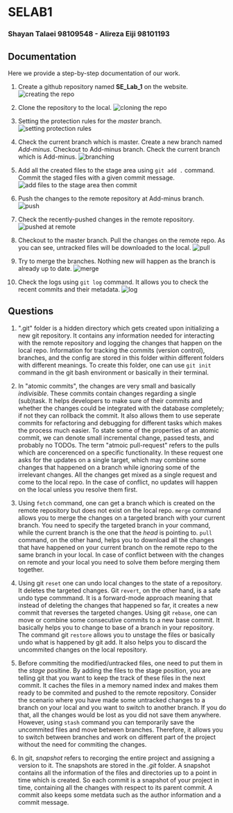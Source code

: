 # SELAB1
### Shayan Talaei 98109548 - Alireza Eiji 98101193

## Documentation
Here we provide a step-by-step documentation of our work.

1. Create a github repository named **SE_Lab_1** on the website.
![creating the repo](pics/1.png)

2. Clone the repository to the local.
![cloning the repo](pics/2.png)

3. Setting the protection rules for the *master* branch.
![setting protection rules](pics/3.png)

4. Check the current branch which is master. Create a new branch named *Add-minus*. Checkout to Add-minus branch. Check the current branch which is Add-minus.
![branching](pics/4.png)

5. Add all the created files to the stage area using `git add .` command. Commit the staged files with a given commit message.
![add files to the stage area then commit](pics/6.png)

6. Push the changes to the remote repository at Add-minus branch.
![push](pics/7.png)

7. Check the recently-pushed changes in the remote repository.
![pushed at remote](pics/8.png)

8. Checkout to the master branch. Pull the changes on the remote repo. As you can see, untracked files will be downloaded to the local.
![pull](pics/10.png)

9. Try to merge the branches. Nothing new will happen as the branch is already up to date.
![merge](pics/13.png)

10. Check the logs using `git log` command. It allows you to check the recent commits and their metadata.
![log](pics/15.png)


## Questions
1. ".git" folder is a hidden directory which gets created upon initializing a new git repository. It contains any information needed for interacting with the remote repository and logging the changes that happen on the local repo. Information for tracking the commits (version control), branches, and the config are stored in this folder within different folders with different meanings.
To create this folder, one can use `git init` command in the git bash environment or basically in their terminal.

2. In "atomic commits", the changes are very small and basically *indivisible*. These commits contain changes regarding a single (sub)task. It helps developers to make sure of their commits and whether the changes could be integrated with the database completely; if not they can rollback the commit. It also allows them to use seperate commits for refactoring and debugging for different tasks which makes the process much easier. To state some of the properties of an atomic commit, we can denote small incremental change, passed tests, and probably no TODOs.
The term "atmoic pull-request" refers to the pulls which are concerenced on a specific functionality. In these request one asks for the updates on a single target, which may combine some changes that happened on a branch while ignoring some of the irrelevant changes. All the changes get mixed as a single request and come to the local repo. In the case of conflict, no updates will happen on the local unless you resolve them first. 

3. Using `fetch` command, one can get a branch which is created on the remote repository but does not exist on the local repo. `merge` command allows you to merge the changes on a targeted branch with your current branch. You need to specify the targeted branch in your command, while the current branch is the one that the *head* is pointing to. `pull` command, on the other hand, helps you to download all the changes that have happened on your current branch on the remote repo to the same branch in your local. In case of conflict between with the changes on remote and your local you need to solve them before merging them together. 

4. Using git `reset` one can undo local changes to the state of a repository. It deletes the targeted changes. Git `revert`, on the other hand,  is a safe undo type commmand. It is a forward-mode approach meaning that instead of deleting the changes that happened so far, it creates a new commit that reverses the targeted changes. Using git `rebase`, one can move or combine some consecutive commits to a new base commit. It basically helps you to change to base of a branch in your repository. The command git `restore` allows you to unstage the files or basically undo what is happened by git add. It also helps you to discard the uncommited changes on the local repository. 

5. Before commiting the modified/untracked files, one need to put them in the *stage* positine. By adding the files to the stage position, you are telling git that you want to keep the track of these files in the next commit. It caches the files in a memory named index and makes them ready to be commited and pushed to the remote repository. 
Consider the scenario where you have made some untracked changes to a branch on your local and you want to switch to another branch. If you do that, all the changes would be lost as you did not save them anywhere. However, using `stash` command you can temporarily save the uncommited files and move between branches. Therefore, it allows you to switch between branches and work on different part of the project without the need for commiting the changes.

6. In git, *snapshot* refers to recorging the entire project and assigning a version to it. The snapshots are stored in the *.git* folder. A snapshot contains all the information of the files and directories up to a point in time which is created. So each commit is a snapshot of your project in time, containing all the changes with respect to its parent commit. A commit also keeps some metdata such as the author information and a commit message.
